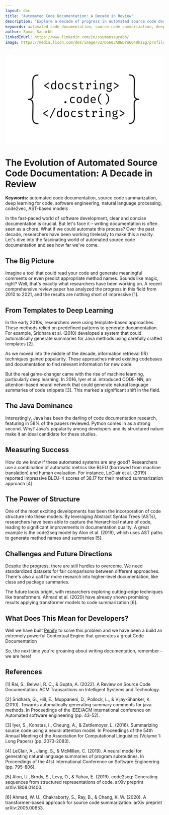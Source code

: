 ```yaml
---
layout: doc
title: "Automated Code Documentation: A Decade in Review"
description: "Explore a decade of progress in automated source code documentation. Learn how AI and deep learning are revolutionizing the way developers write and maintain code."
keywords: automated code documentation, source code summarization, deep learning for code, software engineering, natural language processing, code2vec, AST-based models, machine learning in software development, Java documentation, Python documentation, code comment generation, method name prediction, neural networks for code analysis, transformer models in coding, software maintenance, developer productivity, code understanding, AI in software engineering, automatic programming, code2seq
author: Suman Sauarbh
linkedInUrl: https://www.linkedin.com/in/ssumansaurabh/
image: https://media.licdn.com/dms/image/v2/D5603AQEDru6Q4UkzEg/profile-displayphoto-shrink_400_400/profile-displayphoto-shrink_400_400/0/1681498321113?e=1730332800&v=beta&t=PM0PsCMZs4Ar0TIweuSdqU-P7kuWLm9gmEZ_spGFDsw
---
```


![Penify code docs](../public/images/docstring-banner.png)

# The Evolution of Automated Source Code Documentation: A Decade in Review

**Keywords:** automated code documentation, source code summarization, deep learning for code, software engineering, natural language processing, code2vec, AST-based models

In the fast-paced world of software development, clear and concise documentation is crucial. But let's face it – writing documentation is often seen as a chore. What if we could automate this process? Over the past decade, researchers have been working tirelessly to make this a reality. Let's dive into the fascinating world of automated source code documentation and see how far we've come.

## The Big Picture

Imagine a tool that could read your code and generate meaningful comments or even predict appropriate method names. Sounds like magic, right? Well, that's exactly what researchers have been working on. A recent comprehensive review paper has analyzed the progress in this field from 2010 to 2021, and the results are nothing short of impressive [1].

## From Templates to Deep Learning

In the early 2010s, researchers were using template-based approaches. These methods relied on predefined patterns to generate documentation. For example, Sridhara et al. (2010) developed a system that could automatically generate summaries for Java methods using carefully crafted templates [2].

As we moved into the middle of the decade, information retrieval (IR) techniques gained popularity. These approaches mined existing codebases and documentation to find relevant information for new code.

But the real game-changer came with the rise of machine learning, particularly deep learning. In 2016, Iyer et al. introduced CODE-NN, an attention-based neural network that could generate natural language summaries of code snippets [3]. This marked a significant shift in the field.

## The Java Dominance

Interestingly, Java has been the darling of code documentation research, featuring in 58% of the papers reviewed. Python comes in as a strong second. Why? Java's popularity among developers and its structured nature make it an ideal candidate for these studies.

## Measuring Success

How do we know if these automated systems are any good? Researchers use a combination of automatic metrics like BLEU (borrowed from machine translation) and human evaluation. For instance, LeClair et al. (2019) reported impressive BLEU-4 scores of 38.17 for their method summarization approach [4].

## The Power of Structure

One of the most exciting developments has been the incorporation of code structure into these models. By leveraging Abstract Syntax Trees (ASTs), researchers have been able to capture the hierarchical nature of code, leading to significant improvements in documentation quality. A great example is the code2seq model by Alon et al. (2019), which uses AST paths to generate method names and summaries [5].

## Challenges and Future Directions

Despite the progress, there are still hurdles to overcome. We need standardized datasets for fair comparisons between different approaches. There's also a call for more research into higher-level documentation, like class and package summaries.

The future looks bright, with researchers exploring cutting-edge techniques like transformers. Ahmad et al. (2020) have already shown promising results applying transformer models to code summarization [6].

## What Does This Mean for Developers?

Well we have built [Penify](https://www.penify.dev) to solve this problem and we have been a build an extremely powerful Contextual Engine that generates a great Code Documentation

So, the next time you're groaning about writing documentation, remember – we are here!

## References

[1] Rai, S., Belwal, R. C., & Gupta, A. (2022). A Review on Source Code Documentation. ACM Transactions on Intelligent Systems and Technology.

[2] Sridhara, G., Hill, E., Muppaneni, D., Pollock, L., & Vijay-Shanker, K. (2010). Towards automatically generating summary comments for java methods. In Proceedings of the IEEE/ACM international conference on Automated software engineering (pp. 43-52).

[3] Iyer, S., Konstas, I., Cheung, A., & Zettlemoyer, L. (2016). Summarizing source code using a neural attention model. In Proceedings of the 54th Annual Meeting of the Association for Computational Linguistics (Volume 1: Long Papers) (pp. 2073-2083).

[4] LeClair, A., Jiang, S., & McMillan, C. (2019). A neural model for generating natural language summaries of program subroutines. In Proceedings of the 41st International Conference on Software Engineering (pp. 795-806).

[5] Alon, U., Brody, S., Levy, O., & Yahav, E. (2019). code2seq: Generating sequences from structured representations of code. arXiv preprint arXiv:1808.01400.

[6] Ahmad, W. U., Chakraborty, S., Ray, B., & Chang, K. W. (2020). A transformer-based approach for source code summarization. arXiv preprint arXiv:2005.00653.